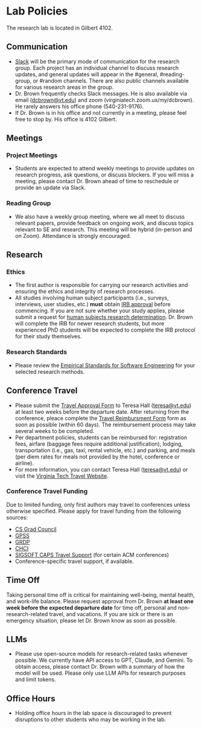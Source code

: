 # Lab Policies

The research lab is located in Gilbert 4102.

## Communication
- [Slack](https://code-world-workspace.slack.com) will be the primary mode of communication for the research group. Each project has an individual channel to discuss research updates, and general updates will appear in the #general, #reading-group, or #random channels. There are also public channels available for various research areas in the group.
- Dr. Brown frequently checks Slack messages. He is also available via email (dcbrown@vt.edu) and zoom (virginiatech.zoom.us/my/dcbrown). He rarely answers his office phone (540-231-9176).
- If Dr. Brown is in his office and not currently in a meeting, please feel free to stop by. His office is 4102 Gilbert.

## Meetings

### Project Meetings
- Students are expected to attend weekly meetings to provide updates on research progress, ask questions, or discuss blockers. If you will miss a meeting, please contact Dr. Brown ahead of time to reschedule or provide an update via Slack.

### Reading Group
- We also have a weekly group meeting, where we all meet to discuss relevant papers, provide feedback on ongoing work, and discuss topics relevant to SE and research. This meeting will be hybrid (in-person and on Zoom). Attendance is strongly encouraged.

## Research

### Ethics
- The first author is responsible for carrying our research activities and ensuring the ethics and integrity of research processes.
- All studies involving human subject participants (i.e., surveys, interviews, user studies, etc.) **must** obtain [IRB approval](https://secure.research.vt.edu/irb/) before commencing. If you are not sure whether your study applies, please submit a request for [human subjects research determination](https://secure.research.vt.edu/irb/?mod=protocol&action=determination_request). Dr. Brown will complete the IRB for newer research students, but more experienced PhD students will be expected to complete the IRB protocol for their study themselves.

### Research Standards
- Please review the [Empirical Standards for Software Engineering](https://www2.sigsoft.org/EmpiricalStandards/docs/standards) for your selected research methods.

## Conference Travel
- Please submit the [Travel Approval Form](https://admin.cs.vt.edu/wp-content/uploads/2021/10/CS-Travel-Approval-Form-1.pdf) to Teresa Hall (teresa@vt.edu) at least two weeks before the departure date. After returning from the conference, pleace complete the [Travel Reimbursment Form](https://admin.cs.vt.edu/wp-content/uploads/2021/10/Reimbursement-Form-1.pdf) form as soon as possible (within 60 days). The reimbursement process may take several weeks to be completed.
- Per department policies, students can be reimbursed for: registration fees, airfare (baggage fees require additional justification), lodging, transportation (i.e., gas, taxi, rental vehicle, etc.) and parking, and meals (per diem rates for meals not provided by the hotel, conference or airline).
- For more information, you can contact Teresa Hall (teresa@vt.edu) or visit the [Virginia Tech Travel Website](https://www.controller.vt.edu/travel.html).

### Conference Travel Funding
Due to limited funding, only first authors may travel to conferences unless otherwise specified. Please apply for travel funding from the following sources:
- [CS Grad Council](https://csgrad.cs.vt.edu/travel_funding/)
- [GPSS](https://gpss.vt.edu/programs/tfp.html)
- [GRDP](https://gpss.vt.edu/programs/grdp.html)
- [CHCI](https://hci.icat.vt.edu/programs.html)
- [SIGSOFT CAPS Travel Support](https://www2.sigsoft.org/activities/capsmain/) (for certain ACM conferences)
- Conference-specific travel support, if available.

## Time Off
Taking personal time off is critical for maintaining well-being, mental health, and work-life balance. Please request approval from Dr. Brown **at least one week before the expected departure date** for time off, personal and non-research-related travel, and vacations. If you are sick or there is an emergency situation, please let Dr. Brown know as soon as possible.

## LLMs
- Please use open-source models for research-related tasks whenever possible. We currently have API access to GPT, Claude, and Gemini. To obtain access, please contact Dr. Brown with a summary of how the model will be used. Please only use LLM APIs for research purposes and limit tokens.

## Office Hours
- Holding office hours in the lab space is discouraged to prevent disruptions to other students who may be working in the lab.

